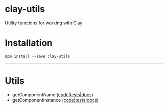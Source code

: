 # clay-utils
Utility functions for working with Clay

# Installation

```
npm install --save clay-utils
```

---

# Utils

- getComponentName [(code|tests|docs)](https://github.com/nymag/clay-utils/tree/develop/lib/getComponentName)
- getComponentInstance [(code|tests|docs)](https://github.com/nymag/clay-utils/tree/develop/lib/getComponentInstance)
